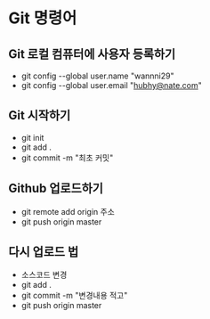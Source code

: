 # Git 명령어

## Git 로컬 컴퓨터에 사용자 등록하기

- git config --global user.name "wannni29"
- git config --global user.email "hubhy@nate.com"

## Git 시작하기

- git init
- git add .
- git commit -m "최초 커밋"

## Github 업로드하기

- git remote add origin 주소
- git push origin master

## 다시 업로드 법

- 소스코드 변경
- git add .
- git commit -m "변경내용 적고"
- git push origin master
